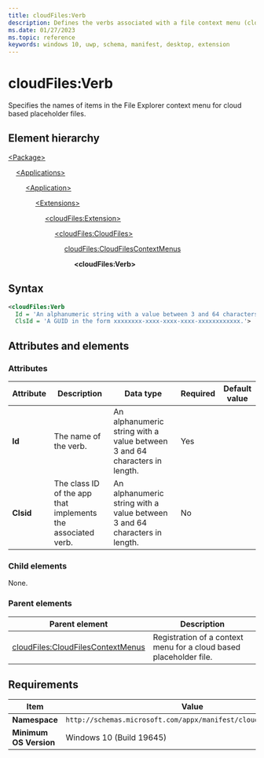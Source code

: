 ```yaml
---
title: cloudFiles:Verb
description: Defines the verbs associated with a file context menu (cloudFiles:Verb).
ms.date: 01/27/2023
ms.topic: reference
keywords: windows 10, uwp, schema, manifest, desktop, extension 
---
```


# cloudFiles:Verb

Specifies the names of items in the File Explorer context menu for cloud based placeholder files.

## Element hierarchy

[\<Package\>](element-package.md)

&nbsp;&nbsp;&nbsp;&nbsp;[\<Applications\>](element-applications.md)

&nbsp;&nbsp;&nbsp;&nbsp; &nbsp;&nbsp;&nbsp;&nbsp;[\<Application\>](element-application.md)

&nbsp;&nbsp;&nbsp;&nbsp; &nbsp;&nbsp;&nbsp;&nbsp; &nbsp;&nbsp;&nbsp;&nbsp;[\<Extensions\>](element-1-extensions.md)

&nbsp;&nbsp;&nbsp;&nbsp; &nbsp;&nbsp;&nbsp;&nbsp; &nbsp;&nbsp;&nbsp;&nbsp; &nbsp;&nbsp;&nbsp;&nbsp;[\<cloudFiles:Extension\>](element-cloudfiles-extension.md)

&nbsp;&nbsp;&nbsp;&nbsp; &nbsp;&nbsp;&nbsp;&nbsp; &nbsp;&nbsp;&nbsp;&nbsp; &nbsp;&nbsp;&nbsp;&nbsp; &nbsp;&nbsp;&nbsp;&nbsp;[\<cloudFiles:CloudFiles\>](element-cloudfiles-cloudfiles.md)

&nbsp;&nbsp;&nbsp;&nbsp; &nbsp;&nbsp;&nbsp;&nbsp; &nbsp;&nbsp;&nbsp;&nbsp; &nbsp;&nbsp;&nbsp;&nbsp; &nbsp;&nbsp;&nbsp;&nbsp; &nbsp;&nbsp;&nbsp;&nbsp;[cloudFiles:CloudFilesContextMenus](element-cloudfiles-cloudfilescontextmenus.md)

&nbsp;&nbsp;&nbsp;&nbsp; &nbsp;&nbsp;&nbsp;&nbsp; &nbsp;&nbsp;&nbsp;&nbsp; &nbsp;&nbsp;&nbsp;&nbsp; &nbsp;&nbsp;&nbsp;&nbsp; &nbsp;&nbsp;&nbsp;&nbsp; &nbsp;&nbsp;&nbsp;&nbsp;**\<cloudFiles:Verb\>**

## Syntax

```xml
<cloudFiles:Verb
  Id = 'An alphanumeric string with a value between 3 and 64 characters in length.'
  ClsId = 'A GUID in the form xxxxxxxx-xxxx-xxxx-xxxx-xxxxxxxxxxxx.'>
```


## Attributes and elements

### Attributes

| Attribute | Description | Data type | Required | Default value |
|-|-|-|-|-|
| **Id** | The name of the verb. | An alphanumeric string with a value between 3 and 64 characters in length. | Yes |  |
| **Clsid** | The class ID of the app that implements the associated verb. | An alphanumeric string with a value between 3 and 64 characters in length. | No |  |

### Child elements

None.

### Parent elements

| Parent element | Description |
|-|-|
| [cloudFiles:CloudFilesContextMenus](element-cloudfiles-cloudfilescontextmenus.md) | Registration of a context menu for a cloud based placeholder file. |

## Requirements

| Item | Value |
|--|--|
| **Namespace** | `http://schemas.microsoft.com/appx/manifest/cloudfiles/windows10` |
| **Minimum OS Version** | Windows 10 (Build 19645) |
